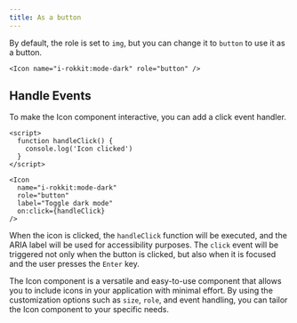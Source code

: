 ```yaml
---
title: As a button
---
```


By default, the role is set to `img`, but you can change it to `button` to use it as a button.

```svelte
<Icon name="i-rokkit:mode-dark" role="button" />
```

## Handle Events

To make the Icon component interactive, you can add a click event handler.

```svelte
<script>
  function handleClick() {
    console.log('Icon clicked')
  }
</script>

<Icon
  name="i-rokkit:mode-dark"
  role="button"
  label="Toggle dark mode"
  on:click={handleClick}
/>
```

When the icon is clicked, the `handleClick` function will be executed, and the ARIA label will be used for accessibility purposes. The `click` event will be triggered not only when the button is clicked, but also when it is focused and the user presses the `Enter` key.

The Icon component is a versatile and easy-to-use component that allows you to include icons in your application with minimal effort. By using the customization options such as `size`, `role`, and event handling, you can tailor the Icon component to your specific needs.
